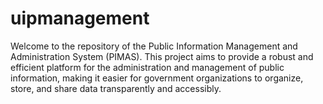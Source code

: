 # uipmanagement
Welcome to the repository of the Public Information Management and Administration System (PIMAS). This project aims to provide a robust and efficient platform for the administration and management of public information, making it easier for government organizations to organize, store, and share data transparently and accessibly.
